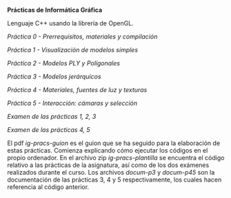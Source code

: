 **Prácticas de Informática Gráfica**

Lenguaje C++ usando la librería de OpenGL.

*Práctica 0 - Prerrequisitos, materiales y compilación*

*Práctica 1 - Visualización de modelos simples*

*Práctica 2 - Modelos PLY y Poligonales*

*Práctica 3 - Modelos jerárquicos*

*Práctica 4 - Materiales, fuentes de luz y texturas*

*Práctica 5 - Interacción: cámaras y selección*

*Examen de las prácticas 1, 2, 3*

*Examen de las prácticas 4, 5*

El pdf *ig-pracs-guion* es el guion que se ha seguido para la elaboración de estas prácticas. Comienza explicando cómo ejecutar los códigos en el propio ordenador.
En el archivo zip *ig-pracs-plantilla* se encuentra el código relativo a las prácticas de la asignatura, así como de los dos exámenes realizados durante el curso.
Los archivos *docum-p3* y *docum-p45* son la documentación de las prácticas 3, 4 y 5 respectivamente, los cuales hacen referencia al código anterior.
